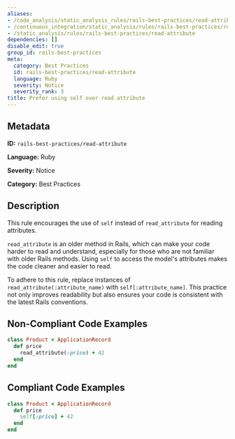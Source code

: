 ```yaml
---
aliases:
- /code_analysis/static_analysis_rules/rails-best-practices/read-attribute
- /continuous_integration/static_analysis/rules/rails-best-practices/read-attribute
- /static_analysis/rules/rails-best-practices/read-attribute
dependencies: []
disable_edit: true
group_id: rails-best-practices
meta:
  category: Best Practices
  id: rails-best-practices/read-attribute
  language: Ruby
  severity: Notice
  severity_rank: 3
title: Prefer using self over read attribute
---
```

<!--  SOURCED FROM https://github.com/DataDog/datadog-static-analyzer-rule-docs -->


## Metadata
**ID:** `rails-best-practices/read-attribute`

**Language:** Ruby

**Severity:** Notice

**Category:** Best Practices

## Description
This rule encourages the use of `self` instead of `read_attribute` for reading attributes.

`read_attribute` is an older method in Rails, which can make your code harder to read and understand, especially for those who are not familiar with older Rails methods. Using `self` to access the model's attributes makes the code cleaner and easier to read. 

To adhere to this rule, replace instances of `read_attribute(:attribute_name)` with `self[:attribute_name]`. This practice not only improves readability but also ensures your code is consistent with the latest Rails conventions.

## Non-Compliant Code Examples
```ruby
class Product < ApplicationRecord
  def price
    read_attribute(:price) + 42
  end
end

```

## Compliant Code Examples
```ruby
class Product < ApplicationRecord
  def price
    self[:price] + 42
  end
end
```
